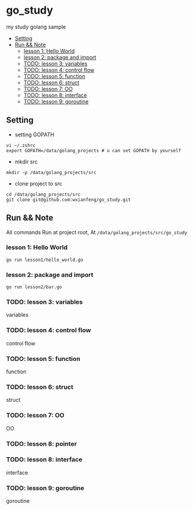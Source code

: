 
go_study
====
my study golang sample

<!-- @import "[TOC]" {cmd="toc" depthFrom=1 depthTo=6 orderedList=false} -->
<!-- code_chunk_output -->

* [Setting](#setting)
* [Run && Note](#run-note)
	* [lesson 1: Hello World](#lesson-1-hello-world)
	* [lesson 2: package and import](#lesson-2-package-and-import)
	* [TODO: lesson 3: variables](#todo-lesson-3-variables)
	* [TODO: lesson 4: control flow](#todo-lesson-4-control-flow)
	* [TODO: lesson 5: function](#todo-lesson-5-function)
	* [TODO: lesson 6: struct](#todo-lesson-6-struct)
	* [TODO: lesson 7: OO](#todo-lesson-7-oo)
	* [TODO: lesson 8: interface](#todo-lesson-8-interface)
	* [TODO: lesson 9: goroutine](#todo-lesson-9-goroutine)

<!-- /code_chunk_output -->

## Setting
* setting GOPATH
```
vi ~/.zshrc
export GOPATH=/data/golang_projects # u can set GOPATH by yourself
```

* mkdir src
```
mkdir -p /data/golang_projects/src
```

* clone project to src
```
cd /data/golang_projects/src
git clone git@github.com:wxianfeng/go_study.git
```

## Run && Note
All commands Run at project root, At `/data/golang_projects/src/go_study`

### lesson 1: Hello World

```
go run lesson1/hello_world.go
```

### lesson 2: package and import

```
go run lesson2/bar.go
```

### TODO: lesson 3: variables
variables

### TODO: lesson 4: control flow
control flow

### TODO: lesson 5: function
function

### TODO: lesson 6: struct
struct

### TODO: lesson 7: OO
OO

### TODO: lesson 8: pointer

### TODO: lesson 8: interface
interface

### TODO: lesson 9: goroutine
goroutine



